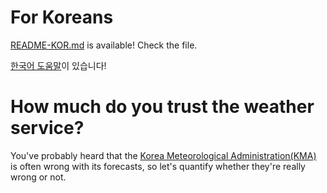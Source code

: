 # For Koreans
[README-KOR.md](./README-KOR.md) is available! Check the file.

[한국어 도움말](./README-KOR.md)이 있습니다!

# How much do you trust the weather service?
You've probably heard that the [Korea Meteorological Administration(KMA)](https://www.kma.go.kr/neng/index.do) is often wrong with its forecasts, so let's quantify whether they're really wrong or not.